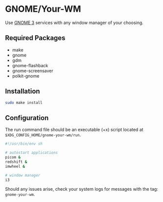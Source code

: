 # GNOME/Your-WM

Use [GNOME 3](https://www.gnome.org/gnome-3/) services with any window manager
of your choosing.

## Required Packages
* make
* gnome
* gdm
* gnome-flashback
* gnome-screensaver
* polkit-gnome

## Installation
```sh
sudo make install
```

## Configuration
The run command file should be an executable (+x) script located at
`$XDG_CONFIG_HOME/gnome-your-wm/run`.
```sh
#!/usr/bin/env sh

# autostart applications
picom &
redshift &
imwheel &

# window manager
i3
```

Should any issues arise, check your system logs for messages with the tag:
`gnome-your-wm`.
